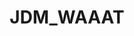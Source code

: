 ---
avatar: /images/people/jdm.jpg
avatar_small: /images/people/jdm_small.jpg
bio: Independent tech YouTuber, reviewer, writer, and owner of http://serverbuilds.net
gplus: null
homepage: https://serverbuilds.net/
instagram: null
linkedin: null
title: JDM_WAAAT
twitter: https://twitter.com/jdm_waaat
type: guest
username: jdm
youtube: https://www.youtube.com/channel/ucsh-d9twplbqjktp-0wv0ag/about
---
